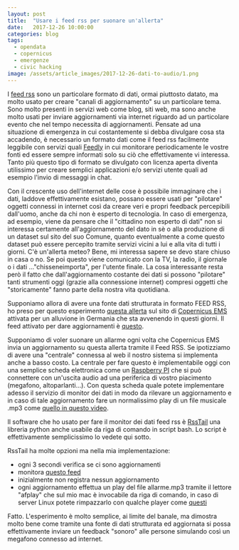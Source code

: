 ```yaml
---
layout: post
title:  "Usare i feed rss per suonare un'allerta"
date:   2017-12-26 10:00:00
categories: blog
tags:
  - opendata
  - copernicus
  - emergenze
  - civic hacking
image: /assets/article_images/2017-12-26-dati-to-audio/1.png
---
```


I [feed rss](https://it.wikipedia.org/wiki/RSS) sono un particolare formato di dati, ormai piuttosto datato, ma molto usato per creare "canali di aggiornamento" su un particolare tema. Sono molto presenti in servizi web come blog, siti web, ma sono anche molto usati per inviare aggiornamenti via internet riguardo ad un particolare evento che nel tempo necessita di aggiornamenti. Pensate ad una situazione di emergenza in cui costantemente si debba divulgare cosa sta accadendo, è necessario un formato dati come il feed rss facilmente leggibile con servizi quali [Feedly](https://feedly.com/) in cui monitorare periodicamente le vostre fonti ed essere sempre informati solo su ciò che effettivamente vi interessa.
Tanto più questo tipo di formato se divulgato con licenza aperta diventa utilissimo per creare semplici applicazioni e/o servizi utente quali ad esempio l'invio di messaggi in chat.

Con il crescente uso dell'internet delle cose è possibile immaginare che i dati, laddove effettivamente esistano, possano essere usati per "pilotare" oggetti connessi in internet così da creare veri e propri feedback percepibili dall'uomo, anche da chi non è esperto di tecnologia. In caso di emergenza, ad esempio, viene da pensare che il "cittadino non esperto di dati" non si interessa certamente all'aggiornamento del dato in sè o alla produzione di un dataset sul sito del suo Comune, quanto eventualmente a come questo dataset può essere percepito tramite servizi vicini a lui e alla vita di tutti i giorni. C'è un'allerta meteo? Bene, mi interessa sapere se devo stare chiuso in casa o no. Se poi questo viene comunicato con la TV, la radio, il giornale o i dati ..."chisseneimporta", per l'utente finale. La cosa interessante resta però il fatto che dall'aggiornamento costante dei dati si possono "pilotare" tanti strumenti oggi (grazie alla connessione internet) compresi oggetti che "storicamente" fanno parte della nostra vita quotidiana.

Supponiamo allora di avere una fonte dati strutturata in formato FEED RSS, ho preso per questo esperimento [questa allerta](http://emergency.copernicus.eu/mapping/list-of-components/EMSN046) sul sito di [Copernicus EMS](http://emergency.copernicus.eu/) attivata per un alluvione in Germania che sta avvenendo in questi giorni. Il feed attivato per dare aggiornamenti è [questo](http://emergency.copernicus.eu/mapping/list-of-components/EMSN046/feed).

Supponiamo di voler suonare un allarme ogni volta che Copernicus EMS invia un aggiornamento su questa allerta tramite il Feed RSS. Se ipotizziamo di avere una "centrale" connessa al web il nostro sistema si implementa anche a basso costo. La centrale per fare questo è implementabile oggi con una semplice scheda elettronica come un [Raspberry PI](https://www.raspberrypi.org/products/raspberry-pi-3-model-b/) che si può connettere con un'uscita audio ad una periferica di vostro piacimento (megafono, altoparlanti...). Con questa scheda quale potete implementare adesso il servizio di monitor dei dati in modo da rilevare un aggiornamento e in caso di tale aggiornamento fare un normalissimo play di un file musicale .mp3 come [quello in questo video](https://www.youtube.com/watch?v=S_aZw7Rr8h4).

Il software che ho usato per fare il monitor dei dati feed rss è [RssTail](http://python-rsstail.readthedocs.io/en/latest/) una libreria python anche usabile da riga di comando in script bash. Lo script è effettivamente semplicissimo lo vedete qui sotto.

<script src="https://gist.github.com/iltempe/07082e2eee9f32dd90bc05b90742c31d.js"></script>

RssTail ha molte opzioni ma nella mia implementazione:
- ogni 3 secondi verifica se ci sono aggiornamenti
- monitora [questo feed](http://emergency.copernicus.eu/mapping/list-of-components/EMSR261/feed)
- inizialmente non registra nessun aggiornamento
- ogni aggiornamento effettua un play del file allarme.mp3 tramite il lettore "afplay" che sul mio mac è invocabile da riga di comando, in caso di server Linux potete rimpazzarlo con qualche player come [questi](http://www.tuxarena.com/2011/12/10-console-music-players-for-linux/)

Fatto. L'esperimento è molto semplice, ai limite del banale, ma dimostra molto bene come tramite una fonte di dati strutturata ed aggiornata si possa effettivamente inviare un feedback "sonoro" alle persone simulando così un megafono connesso ad internet.
